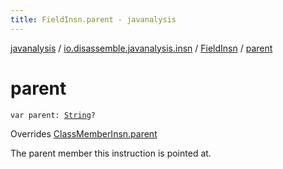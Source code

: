 ```yaml
---
title: FieldInsn.parent - javanalysis
---
```


[javanalysis](../../index.html) / [io.disassemble.javanalysis.insn](../index.html) / [FieldInsn](index.html) / [parent](./parent.html)

# parent

`var parent: `[`String`](https://kotlinlang.org/api/latest/jvm/stdlib/kotlin/-string/index.html)`?`

Overrides [ClassMemberInsn.parent](../-class-member-insn/parent.html)

The parent member this instruction is pointed at.

